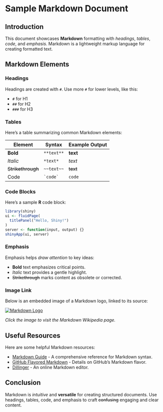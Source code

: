 # Sample Markdown Document

## Introduction

This document showcases **Markdown** formatting with *headings*, *tables*, *code*, and *emphasis*. Markdown is a lightweight markup language for creating formatted text.

## Markdown Elements

### Headings

Headings are created with `#`. Use more `#` for lower levels, like this:

- `#` for H1
- `##` for H2
- `###` for H3

### Tables

Here’s a table summarizing common Markdown elements:

| Element        | Syntax                | Example Output         |
|----------------|-----------------------|------------------------|
| **Bold**       | `**text**`            | **text**               |
| *Italic*       | `*text*`              | *text*                 |
| ~~Strikethrough~~ | `~~text~~`         | ~~text~~               |
| Code           | `` `code` ``          | `code`                 |

### Code Blocks

Here’s a sample **R** code block:

```r
library(shiny)
ui <- fluidPage(
  titlePanel("Hello, Shiny!")
)
server <- function(input, output) {}
shinyApp(ui, server)
```

### Emphasis

Emphasis helps *draw attention* to key ideas:
- **Bold** text emphasizes critical points.
- *Italic* text provides a gentle highlight.
- ~~Strikethrough~~ marks content as obsolete or corrected.

### Image Link

Below is an embedded image of a Markdown logo, linked to its source:

[![Markdown Logo](https://upload.wikimedia.org/wikipedia/commons/thumb/4/48/Markdown-mark.svg/320px-Markdown-mark.svg.png)](https://en.wikipedia.org/wiki/Markdown)

*Click the image to visit the Markdown Wikipedia page.*


## Useful Resources

Here are some helpful Markdown resources:
- [Markdown Guide](https://www.markdownguide.org/) - A comprehensive reference for Markdown syntax.
- [GitHub Flavored Markdown](https://github.github.com/gfm/) - Details on GitHub’s Markdown flavor.
- [Dillinger](https://dillinger.io/) - An online Markdown editor.

## Conclusion

Markdown is *intuitive* and **versatile** for creating structured documents. Use headings, tables, code, and emphasis to craft ~~confusing~~ engaging and clear content.

